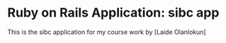 # Ruby on Rails Application: sibc app

This is the sibc application for my course work by [Laide Olanlokun]

